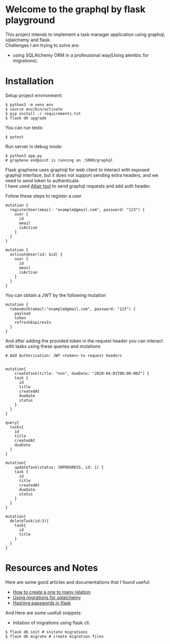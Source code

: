 # Welcome to the graphql by flask playground

This project intends to implement a task manager application using graphql, sqlalchemy and flask.  
Challenges I am trying to solve are:
* using SQLAlchemy ORM in a professional way(Using alembic for migrations).


# Installation
Setup project environment:
```
$ python3 -m venv env
$ source env/bin/activate
$ pip install -r requirements.txt
$ flask db upgrade
```

You can run tests:
```
$ pytest
```

Run server in debug mode:
```
$ python3 app.py
# graphene endpoint is running on :5000/graphql
```

Flask graphene uses graphiql for web client to interact with exposed graphql interface, but it does not support sending extra headers, and we need to send token to authenticate.  
I have used [Altair tool](https://altair.sirmuel.design/) to send graphql requests and add auth header.  

Follow these steps to register a user
```
mutation {
  registerUser(email: "example@gmail.com", password: "123") {
    user {
      id
      email
      isActive
    }
  }
}

mutation {
  activateUser(id: $id) {
    user {
      id
      email
      isActive
    }
  }
}
```

You can obtain a JWT by the following mutation
```
mutation {
  tokenAuth(email:"example@gmail.com", password: "123") {
    payload
    token
    refreshExpiresIn
  }
}
```

And after adding the provided token in the request header you can interact with tasks using these queries and mutations
```
# Add Authorization: JWT <token> to request headers


mutation{
	createTask(title: "nnn", dueDate: "2020-04-01T00:00:00Z") {
    task {
      id
      title
      createdAt
      dueDate
      status
    }
  }
}

query{
  tasks{
    id
    title
    createdAt
    dueDate
  }
}

mutation{
	updateTask(status: INPROGRESS, id: 1) {
    task {
      id
      title
      createdAt
      dueDate
      status
    }
  }
}

mutation{
  deleteTask(id:3){
    task{
      id
      title
    }
  }
}
```

# Resources and Notes
Here are some good articles and documentations that I found useful:  
* [How to create a one to many relation](https://flask-sqlalchemy.palletsprojects.com/en/2.x/quickstart/#simple-relationships)
* [Using migrations for sqlalchemy](https://realpython.com/flask-by-example-part-2-postgres-sqlalchemy-and-alembic/)  
* [Hashing passwords in flask](https://github.com/maxcountryman/flask-bcrypt)

And Here are some usefull snippets:
* Initation of migrations using flask cli:
```
$ flask db init # initate migrations
$ flask db migrate # create migration files
```

